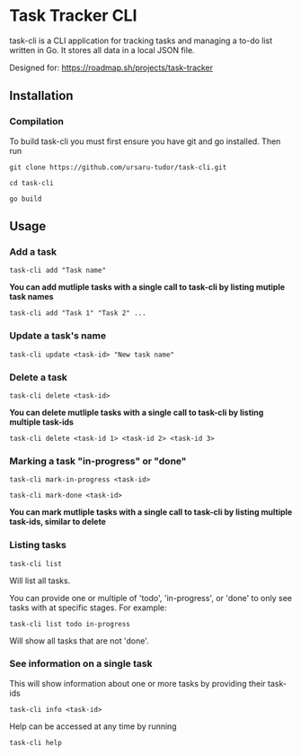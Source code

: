 # Task Tracker CLI

task-cli is a CLI application for tracking tasks and managing a to-do list written in Go. It stores all data in a local JSON file.

Designed for: https://roadmap.sh/projects/task-tracker

## Installation

### Compilation

To build task-cli you must first ensure you have git and go installed. Then run

```
git clone https://github.com/ursaru-tudor/task-cli.git

cd task-cli

go build
```

## Usage

### Add a task

```
task-cli add "Task name"
```

**You can add mutliple tasks with a single call to task-cli by listing mutiple task names**

```
task-cli add "Task 1" "Task 2" ...
```

### Update a task's name

```
task-cli update <task-id> "New task name"
```

### Delete a task

```
task-cli delete <task-id>
```


**You can delete mutliple tasks with a single call to task-cli by listing multiple task-ids**

```
task-cli delete <task-id 1> <task-id 2> <task-id 3>
```

### Marking a task "in-progress" or "done"

```
task-cli mark-in-progress <task-id>
```

```
task-cli mark-done <task-id>
```

**You can mark mutliple tasks with a single call to task-cli by listing multiple task-ids, similar to delete**

### Listing tasks

```
task-cli list
```

Will list all tasks.

You can provide one or multiple of 'todo', 'in-progress', or 'done' to only see tasks with at specific stages. For example:

```
task-cli list todo in-progress
```

Will show all tasks that are not 'done'.

### See information on a single task

This will show information about one or more tasks by providing their task-ids

```
task-cli info <task-id>
```

Help can be accessed at any time by running

```
task-cli help
```